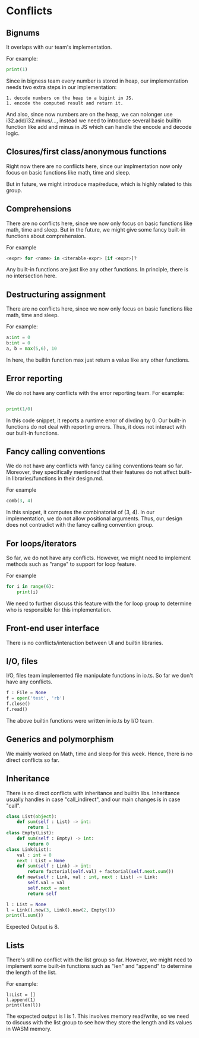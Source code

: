 # Conflicts

## Bignums

It overlaps with our team's implementation.

For example:

```python
print(1)
```

Since in bigness team every number is stored in heap, our implementation needs two extra steps in our implementation: 

	1. decode numbers on the heap to a bigint in JS.
	1. encode the computed result and return it.

And also, since now numbers are on the heap, we can nolonger use i32.add/i32.minus/..., instead we need to introduce several basic builtin function like add and minus in JS which can handle the encode and decode logic.

## Closures/first class/anonymous functions

Right now there are no conflicts here, since our implmentation now only focus on basic functions like math, time and sleep. 

But in future, we might introduce map/reduce, which is highly related to this group.

## Comprehensions

There are no conflicts here, since we now only focus on basic functions like math, time and sleep. But in the future, we might give some fancy built-in functions about comprehension.

For example

```python
<expr> for <name> in <iterable-expr> [if <expr>]?
```

Any built-in functions are just like any other functions. In principle, there is no intersection here.

## Destructuring assignment

There are no conflicts here, since we now only focus on basic functions like math, time and sleep.

For example:

```python
a:int = 0
b:int = 0
a, b = max(5,6), 10
```

In here, the builtin function max just return a value like any other functions.


## Error reporting
We do not have any conflicts with the error reporting team. 
For example: 

```python

print(1/0)

```
In this code snippet, it reports a runtime error of divding by 0. Our built-in functions do not deal with reporting errors. Thus, it does not interact with our built-in functions. 


## Fancy calling conventions
We do not have any conflicts with fancy calling conventions team so far. Moreover, they specifically mentioned that their features do not affect built-in libraries/functions in their design.md. 

For example
```python
comb(3, 4)
```

In this snippet, it computes the combinatorial of (3, 4). In our implementation, we do not allow positional arguments. Thus, our design does not contradict with the fancy calling convention group. 

## For loops/iterators
So far, we do not have any conflicts. However, we might need to implement methods such as "range" to support for loop feature. 

For example
```python
for i in range(6):
	print(i)
```

We need to further discuss this feature with the for loop group to determine who is responsible for this implementation. 


## Front-end user interface
There is no conflicts/interaction between UI and builtin libraries.

## I/O, files

I/O, files team implemented file manipulate functions in io.ts. So far we don't have any conflicts. 

```python
f : File = None
f = open('test', 'rb')
f.close()
f.read()
```
The above builtin functions were written in io.ts by I/O team.

## Generics and polymorphism

We mainly worked on Math, time and sleep for this week. Hence, there is no direct conflicts so far. 

## Inheritance

There is no direct conflicts with inheritance and  builtin libs. Inheritance usually handles in case "call_indirect", and our main changes is in case "call".

```python
class List(object):
    def sum(self : List) -> int:
        return 1 
class Empty(List):
    def sum(self : Empty) -> int:
        return 0
class Link(List):
    val : int = 0
    next : List = None
    def sum(self : Link) -> int:
        return factorial(self.val) + factorial(self.next.sum())
    def new(self : Link, val : int, next : List) -> Link:
        self.val = val
        self.next = next
        return self

l : List = None
l = Link().new(3, Link().new(2, Empty()))
print(l.sum())
```

Expected Output is 8. 

## Lists
There's still no conflict with the list group so far. However, we might need to implement some built-in functions such as "len" and "append" to determine the length of the list. 

For example:
```
l:List = []
l.append(1)
print(len(l))
```

The expected output is l is 1. This involves memory read/write, so we need to discuss with the list group to see how they store the length and its values in WASM memory. 



